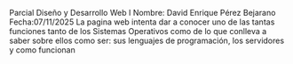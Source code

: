 Parcial Diseño y Desarrollo Web I
 Nombre: David Enrique Pérez Bejarano
 Fecha:07/11/2025
 La pagina web intenta dar a conocer uno de las tantas funciones tanto de los Sistemas Operativos como de lo que conlleva a saber sobre ellos como ser: sus lenguajes de programación, los servidores y como funcionan